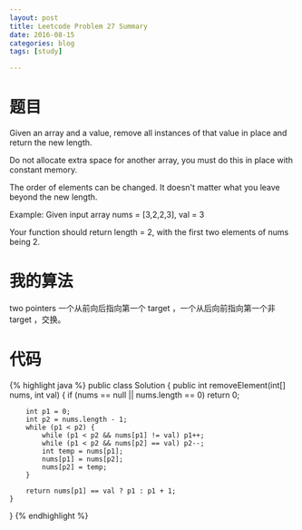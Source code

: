 ```yaml
---
layout: post
title: Leetcode Problem 27 Summary
date: 2016-08-15
categories: blog
tags: [study]

---
```


# 题目

Given an array and a value, remove all instances of that value in place and return the new length.

Do not allocate extra space for another array, you must do this in place with constant memory.

The order of elements can be changed. It doesn't matter what you leave beyond the new length.

Example:
Given input array nums = [3,2,2,3], val = 3

Your function should return length = 2, with the first two elements of nums being 2.

# 我的算法

two pointers 一个从前向后指向第一个 target ，一个从后向前指向第一个非 target ，交换。

# 代码

{% highlight java %}
public class Solution {
    public int removeElement(int[] nums, int val) {
        if (nums == null || nums.length == 0) return 0;
        
        int p1 = 0;
        int p2 = nums.length - 1;
        while (p1 < p2) {
            while (p1 < p2 && nums[p1] != val) p1++;
            while (p1 < p2 && nums[p2] == val) p2--;
            int temp = nums[p1];
            nums[p1] = nums[p2];
            nums[p2] = temp;
        }
        
        return nums[p1] == val ? p1 : p1 + 1;
    }
}
{% endhighlight %}